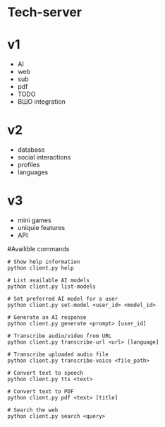 # Tech-server
# v1
 - AI
 - web
 - sub
 - pdf
 - TODO
 - ВШО integration

# v2
 - database
 - social interactions
 - profiles
 - languages

# v3
 - mini games
 - uniquie features
 - API

#Availible commands
```
# Show help information
python client.py help

# List available AI models
python client.py list-models

# Set preferred AI model for a user
python client.py set-model <user_id> <model_id>

# Generate an AI response
python client.py generate <prompt> [user_id]

# Transcribe audio/video from URL
python client.py transcribe-url <url> [language]

# Transcribe uploaded audio file
python client.py transcribe-voice <file_path>

# Convert text to speech
python client.py tts <text>

# Convert text to PDF
python client.py pdf <text> [title]

# Search the web
python client.py search <query>
```
